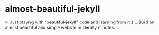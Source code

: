 # almost-beautiful-jekyll

✨ Just playing with "beautiful-jekyll" code and learning from it :) ...Build an almost beautiful and simple website in literally minutes. 
